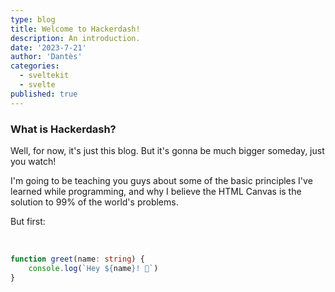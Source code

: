 ```yaml
---
type: blog
title: Welcome to Hackerdash!
description: An introduction.
date: '2023-7-21'
author: 'Dantès'
categories:
  - sveltekit
  - svelte
published: true
---
```


### What is Hackerdash?

Well, for now, it's just this blog. But it's gonna be much bigger someday, just you watch!

I'm going to be teaching you guys about some of the basic principles I've learned while programming, and why I believe the HTML Canvas is the solution to 99% of the world's problems.

But first:

&nbsp;

```ts
function greet(name: string) {
	console.log(`Hey ${name}! 👋`)
}
```
